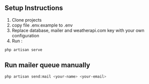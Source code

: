 ## Setup Instructions
1. Clone projects
2. copy file .env.example to .env
3. Replace database, mailer and weatherapi.com key with your own configuration
4. Run : 
```sh
php artisan serve
```

## Run mailer queue manually
```sh
php artisan send:mail <your-name> <your-email>
```